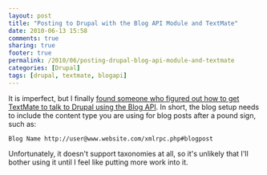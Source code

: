 ```yaml
---
layout: post
title: "Posting to Drupal with the Blog API Module and TextMate"
date: 2010-06-13 15:58
comments: true
sharing: true
footer: true
permalink: /2010/06/posting-drupal-blog-api-module-and-textmate
categories: [Drupal]
tags: [drupal, textmate, blogapi]
---
```

It is imperfect, but I finally [found someone who figured out how to get TextMate to talk to Drupal using the Blog API](http://www.dhreutter.de/?q=blog/blogging-textmate-finally). In short, the blog setup needs to include the content type you are using for blog posts after a pound sign, such as: 

	Blog Name http://user@www.website.com/xmlrpc.php#blogpost

Unfortunately, it doesn't support taxonomies at all, so it's unlikely that I'll bother using it until I feel like putting more work into it.